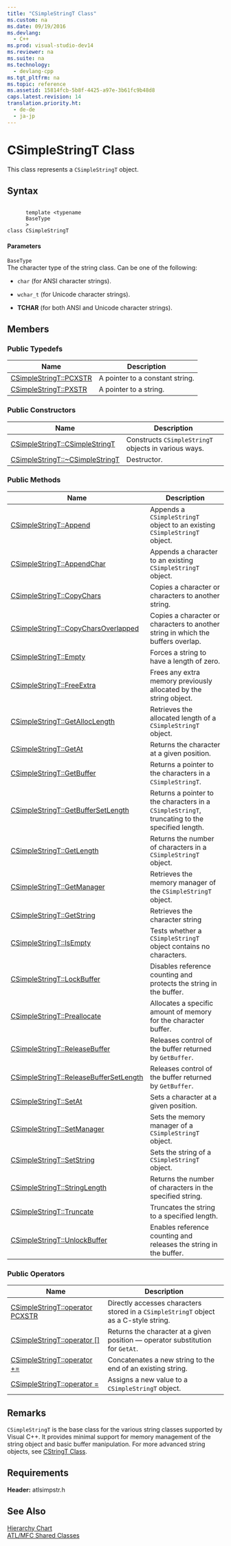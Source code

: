 ```yaml
---
title: "CSimpleStringT Class"
ms.custom: na
ms.date: 09/19/2016
ms.devlang: 
  - C++
ms.prod: visual-studio-dev14
ms.reviewer: na
ms.suite: na
ms.technology: 
  - devlang-cpp
ms.tgt_pltfrm: na
ms.topic: reference
ms.assetid: 15814fcb-5b8f-4425-a97e-3b61fc9b48d8
caps.latest.revision: 14
translation.priority.ht: 
  - de-de
  - ja-jp
---
```

# CSimpleStringT Class
This class represents a `CSimpleStringT` object.  
  
## Syntax  
  
```  
  
      template <typename   
      BaseType  
      >  
class CSimpleStringT  
```  
  
#### Parameters  
 `BaseType`  
 The character type of the string class. Can be one of the following:  
  
-   `char` (for ANSI character strings).  
  
-   `wchar_t` (for Unicode character strings).  
  
-   **TCHAR** (for both ANSI and Unicode character strings).  
  
## Members  
  
### Public Typedefs  
  
|Name|Description|  
|----------|-----------------|  
|[CSimpleStringT::PCXSTR](../vs140/CSimpleStringT--PCXSTR.md)|A pointer to a constant string.|  
|[CSimpleStringT::PXSTR](../vs140/CSimpleStringT--PXSTR.md)|A pointer to a string.|  
  
### Public Constructors  
  
|Name|Description|  
|----------|-----------------|  
|[CSimpleStringT::CSimpleStringT](../vs140/CSimpleStringT--CSimpleStringT.md)|Constructs `CSimpleStringT` objects in various ways.|  
|[CSimpleStringT::~CSimpleStringT](../vs140/CSimpleStringT--~CSimpleStringT.md)|Destructor.|  
  
### Public Methods  
  
|Name|Description|  
|----------|-----------------|  
|[CSimpleStringT::Append](../vs140/CSimpleStringT--Append.md)|Appends a `CSimpleStringT` object to an existing `CSimpleStringT` object.|  
|[CSimpleStringT::AppendChar](../vs140/CSimpleStringT--AppendChar.md)|Appends a character to an existing `CSimpleStringT` object.|  
|[CSimpleStringT::CopyChars](../vs140/CSimpleStringT--CopyChars.md)|Copies a character or characters to another string.|  
|[CSimpleStringT::CopyCharsOverlapped](../vs140/CSimpleStringT--CopyCharsOverlapped.md)|Copies a character or characters to another string in which the buffers overlap.|  
|[CSimpleStringT::Empty](../vs140/CSimpleStringT--Empty.md)|Forces a string to have a length of zero.|  
|[CSimpleStringT::FreeExtra](../vs140/CSimpleStringT--FreeExtra.md)|Frees any extra memory previously allocated by the string object.|  
|[CSimpleStringT::GetAllocLength](../vs140/CSimpleStringT--GetAllocLength.md)|Retrieves the allocated length of a `CSimpleStringT` object.|  
|[CSimpleStringT::GetAt](../vs140/CSimpleStringT--GetAt.md)|Returns the character at a given position.|  
|[CSimpleStringT::GetBuffer](../vs140/CSimpleStringT--GetBuffer.md)|Returns a pointer to the characters in a `CSimpleStringT`.|  
|[CSimpleStringT::GetBufferSetLength](../vs140/CSimpleStringT--GetBufferSetLength.md)|Returns a pointer to the characters in a `CSimpleStringT`, truncating to the specified length.|  
|[CSimpleStringT::GetLength](../vs140/CSimpleStringT--GetLength.md)|Returns the number of characters in a `CSimpleStringT` object.|  
|[CSimpleStringT::GetManager](../vs140/CSimpleStringT--GetManager.md)|Retrieves the memory manager of the `CSimpleStringT` object.|  
|[CSimpleStringT::GetString](../vs140/CSimpleStringT--GetString.md)|Retrieves the character string|  
|[CSimpleStringT::IsEmpty](../vs140/CSimpleStringT--IsEmpty.md)|Tests whether a `CSimpleStringT` object contains no characters.|  
|[CSimpleStringT::LockBuffer](../vs140/CSimpleStringT--LockBuffer.md)|Disables reference counting and protects the string in the buffer.|  
|[CSimpleStringT::Preallocate](../vs140/CSimpleStringT--Preallocate.md)|Allocates a specific amount of memory for the character buffer.|  
|[CSimpleStringT::ReleaseBuffer](../vs140/CSimpleStringT--ReleaseBuffer.md)|Releases control of the buffer returned by `GetBuffer`.|  
|[CSimpleStringT::ReleaseBufferSetLength](../vs140/CSimpleStringT--ReleaseBufferSetLength.md)|Releases control of the buffer returned by `GetBuffer`.|  
|[CSimpleStringT::SetAt](../vs140/CSimpleStringT--SetAt.md)|Sets a character at a given position.|  
|[CSimpleStringT::SetManager](../vs140/CSimpleStringT--SetManager.md)|Sets the memory manager of a `CSimpleStringT` object.|  
|[CSimpleStringT::SetString](../vs140/CSimpleStringT--SetString.md)|Sets the string of a `CSimpleStringT` object.|  
|[CSimpleStringT::StringLength](../vs140/CSimpleStringT--StringLength.md)|Returns the number of characters in the specified string.|  
|[CSimpleStringT::Truncate](../vs140/CSimpleStringT--Truncate.md)|Truncates the string to a specified length.|  
|[CSimpleStringT::UnlockBuffer](../vs140/CSimpleStringT--UnlockBuffer.md)|Enables reference counting and releases the string in the buffer.|  
  
### Public Operators  
  
|Name|Description|  
|----------|-----------------|  
|[CSimpleStringT::operator PCXSTR](../vs140/CSimpleStringT--operator-PCXSTR.md)|Directly accesses characters stored in a `CSimpleStringT` object as a C-style string.|  
|[CSimpleStringT::operator &#91;&#93;](../vs140/CSimpleStringT--operator.md)|Returns the character at a given position — operator substitution for `GetAt`.|  
|[CSimpleStringT::operator +=](../vs140/CSimpleStringT--operator--=.md)|Concatenates a new string to the end of an existing string.|  
|[CSimpleStringT::operator =](../vs140/CSimpleStringT--operator-=.md)|Assigns a new value to a `CSimpleStringT` object.|  
  
## Remarks  
 `CSimpleStringT` is the base class for the various string classes supported by Visual C++. It provides minimal support for memory management of the string object and basic buffer manipulation. For more advanced string objects, see [CStringT Class](../vs140/CStringT-Class.md).  
  
## Requirements  
 **Header:** atlsimpstr.h  
  
## See Also  
 [Hierarchy Chart](../vs140/Hierarchy-Chart.md)   
 [ATL/MFC Shared Classes](../vs140/ATL-MFC-Shared-Classes.md)
